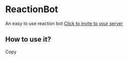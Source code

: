 # ReactionBot

An easy to use reaction bot
[Click to invite to your server](https://discord.com/api/oauth2/authorize?client_id=744834906986643554&permissions=268435456&scope=bot)

## How to use it?

Copy 
